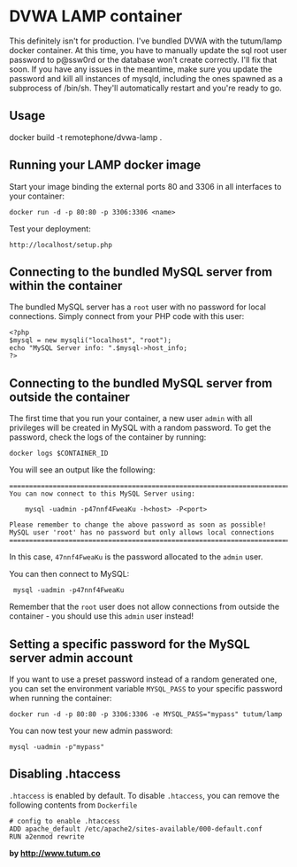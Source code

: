 DVWA LAMP container
=================

This definitely isn't for production. I've bundled DVWA with the tutum/lamp docker container. At this time, you have to manually update the sql root user password to p@ssw0rd or the database won't create correctly. I'll fix that soon. If you have any issues in the meantime, make sure you update the password and kill all instances of mysqld, including the ones spawned as a subprocess of /bin/sh. They'll automatically restart and you're ready to go.

Usage
-----

docker build -t remotephone/dvwa-lamp .

Running your LAMP docker image
------------------------------

Start your image binding the external ports 80 and 3306 in all interfaces to your container:

	docker run -d -p 80:80 -p 3306:3306 <name> 

Test your deployment:

	http://localhost/setup.php




Connecting to the bundled MySQL server from within the container
----------------------------------------------------------------

The bundled MySQL server has a `root` user with no password for local connections.
Simply connect from your PHP code with this user:

	<?php
	$mysql = new mysqli("localhost", "root");
	echo "MySQL Server info: ".$mysql->host_info;
	?>


Connecting to the bundled MySQL server from outside the container
-----------------------------------------------------------------

The first time that you run your container, a new user `admin` with all privileges
will be created in MySQL with a random password. To get the password, check the logs
of the container by running:

	docker logs $CONTAINER_ID

You will see an output like the following:

	========================================================================
	You can now connect to this MySQL Server using:

	    mysql -uadmin -p47nnf4FweaKu -h<host> -P<port>

	Please remember to change the above password as soon as possible!
	MySQL user 'root' has no password but only allows local connections
	========================================================================

In this case, `47nnf4FweaKu` is the password allocated to the `admin` user.

You can then connect to MySQL:

	 mysql -uadmin -p47nnf4FweaKu

Remember that the `root` user does not allow connections from outside the container -
you should use this `admin` user instead!


Setting a specific password for the MySQL server admin account
--------------------------------------------------------------

If you want to use a preset password instead of a random generated one, you can
set the environment variable `MYSQL_PASS` to your specific password when running the container:

	docker run -d -p 80:80 -p 3306:3306 -e MYSQL_PASS="mypass" tutum/lamp

You can now test your new admin password:

	mysql -uadmin -p"mypass"


Disabling .htaccess
--------------------

`.htaccess` is enabled by default. To disable `.htaccess`, you can remove the following contents from `Dockerfile`

	# config to enable .htaccess
    ADD apache_default /etc/apache2/sites-available/000-default.conf
    RUN a2enmod rewrite


**by http://www.tutum.co**
